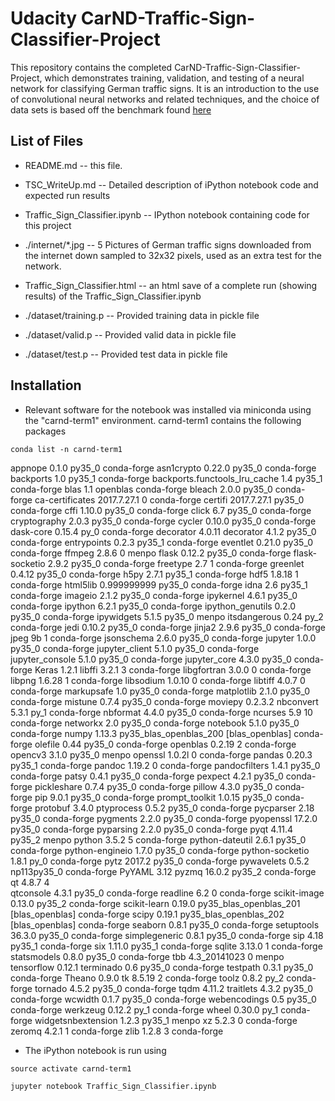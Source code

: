 
Udacity CarND-Traffic-Sign-Classifier-Project
===================================================

This repository contains the completed CarND-Traffic-Sign-Classifier-Project, which
demonstrates training, validation, and testing of a neural network for classifying 
German traffic signs. It is an introduction to the use of convolutional neural networks
and related techniques, and the choice of data sets is based off the benchmark found 
[here](http://http://benchmark.ini.rub.de/)
   

## List of Files
- README.md -- this file.
- TSC_WriteUp.md -- Detailed description of iPython notebook code and expected run results
- Traffic_Sign_Classifier.ipynb  -- IPython notebook containing code for this project
- ./internet/*.jpg  -- 5 Pictures of German traffic signs downloaded from the internet
  		       down sampled to 32x32 pixels, used as an extra test for the network.
- Traffic_Sign_Classifier.html -- an html save of a complete run (showing results) of the Traffic_Sign_Classifier.ipynb 

- ./dataset/training.p -- Provided training data in pickle file
- ./dataset/valid.p    -- Provided valid data in pickle file
- ./dataset/test.p     -- Provided test  data in pickle file


## Installation

-  Relevant software for the notebook was installed via miniconda using the "carnd-term1"
environment. carnd-term1 contains the following packages
```
conda list -n carnd-term1
```
appnope                   0.1.0                    py35_0    conda-forge
asn1crypto                0.22.0                   py35_0    conda-forge
backports                 1.0                      py35_1    conda-forge
backports.functools_lru_cache 1.4                      py35_1    conda-forge
blas                      1.1                    openblas    conda-forge
bleach                    2.0.0                    py35_0    conda-forge
ca-certificates           2017.7.27.1                   0    conda-forge
certifi                   2017.7.27.1              py35_0    conda-forge
cffi                      1.10.0                   py35_0    conda-forge
click                     6.7                      py35_0    conda-forge
cryptography              2.0.3                    py35_0    conda-forge
cycler                    0.10.0                   py35_0    conda-forge
dask-core                 0.15.4                     py_0    conda-forge
decorator                 4.0.11                    <pip>
decorator                 4.1.2                    py35_0    conda-forge
entrypoints               0.2.3                    py35_1    conda-forge
eventlet                  0.21.0                   py35_0    conda-forge
ffmpeg                    2.8.6                         0    menpo
flask                     0.12.2                   py35_0    conda-forge
flask-socketio            2.9.2                    py35_0    conda-forge
freetype                  2.7                           1    conda-forge
greenlet                  0.4.12                   py35_0    conda-forge
h5py                      2.7.1                    py35_1    conda-forge
hdf5                      1.8.18                        1    conda-forge
html5lib                  0.999999999              py35_0    conda-forge
idna                      2.6                      py35_1    conda-forge
imageio                   2.1.2                    py35_0    conda-forge
ipykernel                 4.6.1                    py35_0    conda-forge
ipython                   6.2.1                    py35_0    conda-forge
ipython_genutils          0.2.0                    py35_0    conda-forge
ipywidgets                5.1.5                    py35_0    menpo
itsdangerous              0.24                       py_2    conda-forge
jedi                      0.10.2                   py35_0    conda-forge
jinja2                    2.9.6                    py35_0    conda-forge
jpeg                      9b                            1    conda-forge
jsonschema                2.6.0                    py35_0    conda-forge
jupyter                   1.0.0                    py35_0    conda-forge
jupyter_client            5.1.0                    py35_0    conda-forge
jupyter_console           5.1.0                    py35_0    conda-forge
jupyter_core              4.3.0                    py35_0    conda-forge
Keras                     1.2.1                     <pip>
libffi                    3.2.1                         3    conda-forge
libgfortran               3.0.0                         0    conda-forge
libpng                    1.6.28                        1    conda-forge
libsodium                 1.0.10                        0    conda-forge
libtiff                   4.0.7                         0    conda-forge
markupsafe                1.0                      py35_0    conda-forge
matplotlib                2.1.0                    py35_0    conda-forge
mistune                   0.7.4                    py35_0    conda-forge
moviepy                   0.2.3.2                   <pip>
nbconvert                 5.3.1                      py_1    conda-forge
nbformat                  4.4.0                    py35_0    conda-forge
ncurses                   5.9                          10    conda-forge
networkx                  2.0                      py35_0    conda-forge
notebook                  5.1.0                    py35_0    conda-forge
numpy                     1.13.3          py35_blas_openblas_200  [blas_openblas]  conda-forge
olefile                   0.44                     py35_0    conda-forge
openblas                  0.2.19                        2    conda-forge
opencv3                   3.1.0                    py35_0    menpo
openssl                   1.0.2l                        0    conda-forge
pandas                    0.20.3                   py35_1    conda-forge
pandoc                    1.19.2                        0    conda-forge
pandocfilters             1.4.1                    py35_0    conda-forge
patsy                     0.4.1                    py35_0    conda-forge
pexpect                   4.2.1                    py35_0    conda-forge
pickleshare               0.7.4                    py35_0    conda-forge
pillow                    4.3.0                    py35_0    conda-forge
pip                       9.0.1                    py35_0    conda-forge
prompt_toolkit            1.0.15                   py35_0    conda-forge
protobuf                  3.4.0                     <pip>
ptyprocess                0.5.2                    py35_0    conda-forge
pycparser                 2.18                     py35_0    conda-forge
pygments                  2.2.0                    py35_0    conda-forge
pyopenssl                 17.2.0                   py35_0    conda-forge
pyparsing                 2.2.0                    py35_0    conda-forge
pyqt                      4.11.4                   py35_2    menpo
python                    3.5.2                         5    conda-forge
python-dateutil           2.6.1                    py35_0    conda-forge
python-engineio           1.7.0                    py35_0    conda-forge
python-socketio           1.8.1                      py_0    conda-forge
pytz                      2017.2                   py35_0    conda-forge
pywavelets                0.5.2               np113py35_0    conda-forge
PyYAML                    3.12                      <pip>
pyzmq                     16.0.2                   py35_2    conda-forge
qt                        4.8.7                         4  
qtconsole                 4.3.1                    py35_0    conda-forge
readline                  6.2                           0    conda-forge
scikit-image              0.13.0                   py35_2    conda-forge
scikit-learn              0.19.0          py35_blas_openblas_201  [blas_openblas]  conda-forge
scipy                     0.19.1          py35_blas_openblas_202  [blas_openblas]  conda-forge
seaborn                   0.8.1                    py35_0    conda-forge
setuptools                36.3.0                   py35_0    conda-forge
simplegeneric             0.8.1                    py35_0    conda-forge
sip                       4.18                     py35_1    conda-forge
six                       1.11.0                   py35_1    conda-forge
sqlite                    3.13.0                        1    conda-forge
statsmodels               0.8.0                    py35_0    conda-forge
tbb                       4.3_20141023                  0    menpo
tensorflow                0.12.1                    <pip>
terminado                 0.6                      py35_0    conda-forge
testpath                  0.3.1                    py35_0    conda-forge
Theano                    0.9.0                     <pip>
tk                        8.5.19                        2    conda-forge
toolz                     0.8.2                      py_2    conda-forge
tornado                   4.5.2                    py35_0    conda-forge
tqdm                      4.11.2                    <pip>
traitlets                 4.3.2                    py35_0    conda-forge
wcwidth                   0.1.7                    py35_0    conda-forge
webencodings              0.5                      py35_0    conda-forge
werkzeug                  0.12.2                     py_1    conda-forge
wheel                     0.30.0                     py_1    conda-forge
widgetsnbextension        1.2.3                    py35_1    menpo
xz                        5.2.3                         0    conda-forge
zeromq                    4.2.1                         1    conda-forge
zlib                      1.2.8                         3    conda-forge





-  The iPython notebook is run using
```
source activate carnd-term1
```
```
jupyter notebook Traffic_Sign_Classifier.ipynb 
```  
